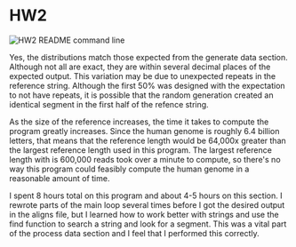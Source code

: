 # HW2


![HW2 README command line](https://user-images.githubusercontent.com/98851959/152481397-04fc8897-fb3c-4d24-8672-c24823514c87.PNG)


Yes, the distributions match those expected from the generate data section. Although not all are exact, they are within several decimal places of the expected output. This variation may be due to unexpected repeats in the reference string. Although the first 50% was designed with the expectation to not have repeats, it is possible that the random generation created an identical segment in the first half of the refence string. 


As the size of the reference increases, the time it takes to compute the program greatly increases. Since the human genome is roughly 6.4 billion letters, that means that the reference length would be 64,000x greater than the largest reference length used in this program. The largest reference length with is 600,000 reads took over a minute to compute, so there's no way this program could feasibly compute the human genome in a reasonable amount of time. 


I spent 8 hours total on this program and about 4-5 hours on this section. I rewrote parts of the main loop several times before I got the desired output in the aligns file, but I learned how to work better with strings and use the find function to search a string and look for a segment. This was a vital part of the process data section and I feel that I performed this correctly.
